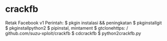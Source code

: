 # crackfb
Retak Facebook v1
Perintah:
$ pkgin instalasi && peningkatan
$ pkginstallgit
$ pkginstallpython2
$ pipinstal, mintament
$ gtclonehttps: / github.com/suzu-xploit/crackfb
$ cdcrackfb
$ python2crackfb.py
